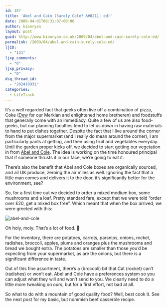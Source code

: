 ```yaml
---
id: 187
title: 'Abel and Cain (Surely Cole? &#8211; ed)'
date: 2009-04-01T08:31:07+00:00
author: kianryan
layout: post
guid: http://www.kianryan.co.uk/2009/04/abel-and-cain-surely-cole-ed/
permalink: /2009/04/abel-and-cain-surely-cole-ed/
ljID:
  - "121"
ljxp_comments:
  - "0"
ljxp_privacy:
  - "0"
dsq_thread_id:
  - "202419931"
categories:
  - LifeTrack
---
```

It&#8217;s a well regarded fact that geeks often live off a combination of pizza, Coke ([Dew](http://www.americansoda.co.uk/uk/American-Soda/Home/Mountain-Dew.aspx) for our Merkian and enlightened home bretheren) and foodstuffs that generally come with an immediacy. Quite a few of us are also food-geeks, but our planning faculties tend to let us down in having raw materials to hand to put dishes together. Despite the fact that I live around the corner from the major supermarket (and I really do mean around the corner), I am particularly pants at getting, and then using fruit and vegetables everyday. Until the garden proper kicks off, we decided to start getting our vegetation in from [Abel and Cole](http://www.abelandcole.co.uk/). The idea is working on the time honoured principal that if someone thrusts it in our face, we&#8217;re going to eat it.

There&#8217;s also the benefit that Abel and Cole boxes are organically sourced, and all UK produce, zeroing the air miles as well. Ignoring the fact that a little man comes and delivers it to the door, it&#8217;s significantly better for the environment, see?

So, for a first time out we decided to order a mixed medium box, some mushrooms and a loaf. Pretty standard fare, except that we were told &#8220;order over £20, get a mixed box free&#8221;. Which meant that when the box arrived, we were greeted with this:

<img src="/assets/images/2009/04/abel-and-cole-300x200.jpg" alt="abel-and-cole" title="abel-and-cole" width="300" height="200" class="alignnone size-medium wp-image-188" srcset="/assets/images/2009/04/abel-and-cole-300x200.jpg 300w, /assets/images/2009/04/abel-and-cole.jpg 1024w" sizes="(max-width: 300px) 100vw, 300px" />

Oh holy, moly. That&#8217;s a lot of food. 🙂

For the inventory, there are potatoes, carrots, parsnips, onions, rocket, radishes, broccoli, apples, plums and oranges plus the mushrooms and bread we bought extra. The potatoes are smaller than those you&#8217;d be expecting from your supermarket, as are the onions, but there is a significant difference in taste.

Out of this fine assortment, there&#8217;s a (broccoli) bit that Cat (rocket) can&#8217;t (radishes) or won&#8217;t eat. Abel and Cole have a preferences system so you can adjust what they will and won&#8217;t send to you. We clearly need to do a little more tweaking on ours, but for a first effort, not bad at all.

So what to do with a mountain of good quality food? Well, best cook it. See the next post for my basic, but nommish beef casserole recipe.